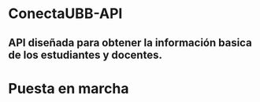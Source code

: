 # ConectaUBB-API
## API diseñada para obtener la información basica de los estudiantes y docentes.
# Puesta en marcha
## 
